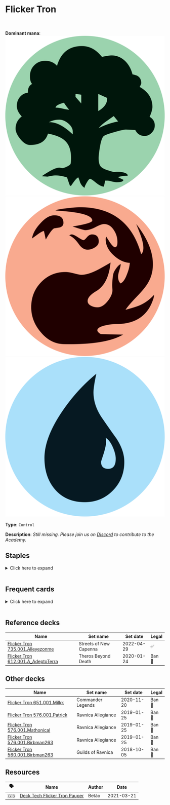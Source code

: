 <!-- This page is automatically generated by Myr: do not update it manually. -->
<!-- Changes directly applied here will be lost. -->
<!-- If you plan to update this page, please update the template at https://github.com/Pauperformance/pauperformance-bot -->
<!-- Templates can be found under pauperformance-bot/resources/templates/ -->
# Flicker Tron
<br/>


**Dominant mana**: <img src="../resources/images/mana/G.png" class="dominant-mana-icon"/> <img src="../resources/images/mana/R.png" class="dominant-mana-icon"/> <img src="../resources/images/mana/U.png" class="dominant-mana-icon"/>

**Type**: `Control`

**Description**: _Still missing. Please join us on [Discord](https://discord.gg/fYQbpjjkQ3) to contribute to the Academy._


## **Staples**

<details>
  <summary>Click here to expand</summary>
<a href="https://scryfall.com/card/cmm/98/ghostly-flicker"><img src="https://cards.scryfall.io/normal/front/d/c/dc143ba3-2a58-4980-9fa0-a05a9e9ed082.jpg" class="archetype-card rounded-image"/></a>
<a href="https://scryfall.com/card/ima/67/mnemonic-wall"><img src="https://cards.scryfall.io/normal/front/a/3/a3e6784b-78e8-4f0b-8d27-d49c7cea9252.jpg" class="archetype-card rounded-image"/></a>
<a href="https://scryfall.com/card/ody/251/moments-peace"><img src="https://cards.scryfall.io/normal/front/4/0/40ebe935-ccf9-435e-8fe8-53bcbf3526e7.jpg" class="archetype-card rounded-image"/></a>
<a href="https://scryfall.com/card/mkc/111/mulldrifter"><img src="https://cards.scryfall.io/normal/front/e/b/eb6d8d1c-8d23-4273-9c9b-f3b71eb0e105.jpg" class="archetype-card rounded-image"/></a>
<a href="https://scryfall.com/card/tsr/76/mystical-teachings"><img src="https://cards.scryfall.io/normal/front/f/7/f7cb51cd-8418-43ee-bf4f-6b959cc5b131.jpg" class="archetype-card rounded-image"/></a>
<a href="https://scryfall.com/card/c21/202/pulse-of-murasa"><img src="https://cards.scryfall.io/normal/front/a/4/a4b9f8f4-d704-4f16-8495-cf8185285859.jpg" class="archetype-card rounded-image"/></a>
</details><br/>



## **Frequent cards**

<details>
  <summary>Click here to expand</summary>
<a href="https://scryfall.com/card/lci/131/abrade"><img src="https://cards.scryfall.io/normal/front/4/7/47f39b5e-2e85-4f31-bbab-0b0bf58f701d.jpg" class="archetype-card rounded-image"/></a>
<a href="https://scryfall.com/card/cmm/370/bonders-ornament"><img src="https://cards.scryfall.io/normal/front/8/9/89486719-4aba-4465-986b-fecbe4d409a1.jpg" class="archetype-card rounded-image"/></a>
<a href="https://scryfall.com/card/clb/119/cast-down"><img src="https://cards.scryfall.io/normal/front/a/b/aba79021-39af-4e74-beb5-f2f508c865b2.jpg" class="archetype-card rounded-image"/></a>
<a href="https://scryfall.com/card/rvr/38/compulsive-research"><img src="https://cards.scryfall.io/normal/front/f/d/fd162ca2-3f27-4747-8f5c-8e66e9ceb7f2.jpg" class="archetype-card rounded-image"/></a>
<a href="https://scryfall.com/card/ima/46/condescend"><img src="https://cards.scryfall.io/normal/front/5/b/5ba16c0f-dd42-4a2a-8f08-bc8c8478952b.jpg" class="archetype-card rounded-image"/></a>
<a href="https://scryfall.com/card/dmr/154/crop-rotation"><img src="https://cards.scryfall.io/normal/front/5/2/523414cb-f8db-407a-808a-01454e03d8b9.jpg" class="archetype-card rounded-image"/></a>
<a href="https://scryfall.com/card/otc/131/deadly-dispute"><img src="https://cards.scryfall.io/normal/front/e/d/ed01650e-4eb5-4884-9cc6-947b0e20dd3c.jpg" class="archetype-card rounded-image"/></a>
<a href="https://scryfall.com/card/otc/94/deep-analysis"><img src="https://cards.scryfall.io/normal/front/6/b/6bb58d70-8944-4507-aeca-6b3d5f792a91.jpg" class="archetype-card rounded-image"/></a>
<a href="https://scryfall.com/card/clu/221/dimir-signet"><img src="https://cards.scryfall.io/normal/front/c/3/c3af24ce-b1ab-4137-9222-a4080acae928.jpg" class="archetype-card rounded-image"/></a>
<a href="https://scryfall.com/card/jmp/450/dinrova-horror"><img src="https://cards.scryfall.io/normal/front/7/d/7da93bf0-2075-4e36-b69b-3db3d4288e7a.jpg" class="archetype-card rounded-image"/></a>
<a href="https://scryfall.com/card/bfz/76/dispel"><img src="https://cards.scryfall.io/normal/front/b/c/bceab6b3-6b64-4964-a501-ce806a6c13ad.jpg" class="archetype-card rounded-image"/></a>
<a href="https://scryfall.com/card/mh1/7/ephemerate"><img src="https://cards.scryfall.io/normal/front/2/d/2da5f3f8-5eef-498f-ba2c-2f3fbc3745aa.jpg" class="archetype-card rounded-image"/></a>
<a href="https://scryfall.com/card/cmm/90/exclude"><img src="https://cards.scryfall.io/normal/front/0/1/014bc5a5-4483-42e9-9c14-1ad229b28eb7.jpg" class="archetype-card rounded-image"/></a>
<a href="https://scryfall.com/card/2xm/255/expedition-map"><img src="https://cards.scryfall.io/normal/front/5/5/551c0a45-9515-4e51-84e5-79703832a661.jpg" class="archetype-card rounded-image"/></a>
<a href="https://scryfall.com/card/mbs/79/fangren-marauder"><img src="https://cards.scryfall.io/normal/front/f/5/f5cf62a2-d03a-495d-924a-bf79524175fa.jpg" class="archetype-card rounded-image"/></a>
<a href="https://scryfall.com/card/cmr/178/fiery-cannonade"><img src="https://cards.scryfall.io/normal/front/3/9/396f1cdf-712b-4518-a0e8-0039303dccdc.jpg" class="archetype-card rounded-image"/></a>
<a href="https://scryfall.com/card/clu/86/forbidden-alchemy"><img src="https://cards.scryfall.io/normal/front/9/e/9ed26426-384b-4631-8418-7734092f64cc.jpg" class="archetype-card rounded-image"/></a>
<a href="https://scryfall.com/card/akh/13/forsake-the-worldly"><img src="https://cards.scryfall.io/normal/front/c/c/cca4e95e-f14e-4cfa-918a-cfb15f912293.jpg" class="archetype-card rounded-image"/></a>
<a href="https://scryfall.com/card/eld/220/golden-egg"><img src="https://cards.scryfall.io/normal/front/5/2/525142c3-f17c-4e02-a02d-fa385215aa12.jpg" class="archetype-card rounded-image"/></a>
<a href="https://scryfall.com/card/vow/257/honored-heirloom"><img src="https://c1.scryfall.com/file/scryfall-cards/normal/front/d/3/d3390e4d-9137-40ff-b998-bdb19c90b7d5.jpg" class="archetype-card rounded-image"/></a>
<a href="https://scryfall.com/card/c21/245/ichor-wellspring"><img src="https://cards.scryfall.io/normal/front/1/c/1ccdb407-ac8f-4736-89d3-ab0d086096ea.jpg" class="archetype-card rounded-image"/></a>
<a href="https://scryfall.com/card/dmr/56/impulse"><img src="https://cards.scryfall.io/normal/front/3/e/3ec50625-5e14-4fd0-9a96-86f195342695.jpg" class="archetype-card rounded-image"/></a>
<a href="https://scryfall.com/card/neo/251/network-terminal"><img src="https://c1.scryfall.com/file/scryfall-cards/normal/front/d/6/d61e596f-97ef-4eb3-af42-ddfe50d07667.jpg" class="archetype-card rounded-image"/></a>
<a href="https://scryfall.com/card/mh1/64/prohibit"><img src="https://cards.scryfall.io/normal/front/0/a/0ae544bf-7229-4b82-99ad-32c3af36e30f.jpg" class="archetype-card rounded-image"/></a>
<a href="https://scryfall.com/card/woe/249/prophetic-prism"><img src="https://cards.scryfall.io/normal/front/1/f/1fae351c-b918-4648-a361-d5239ae63156.jpg" class="archetype-card rounded-image"/></a>
<a href="https://scryfall.com/card/ema/142/pyroblast"><img src="https://cards.scryfall.io/normal/front/b/0/b029eb9a-dd7a-40c2-96c4-0063d9cc002c.jpg" class="archetype-card rounded-image"/></a>
<a href="https://scryfall.com/card/m21/61/rain-of-revelation"><img src="https://cards.scryfall.io/normal/front/d/a/da367981-9d6f-419f-9f58-f969b6183336.jpg" class="archetype-card rounded-image"/></a>
<a href="https://scryfall.com/card/dst/81/reap-and-sow"><img src="https://cards.scryfall.io/normal/front/f/f/ff6c4ae7-8509-47a2-bc28-d131b1e6676c.jpg" class="archetype-card rounded-image"/></a>
<a href="https://scryfall.com/card/neo/120/reckoners-bargain"><img src="https://cards.scryfall.io/normal/front/6/3/6338942d-d650-4571-8ec6-4d658792c53e.jpg" class="archetype-card rounded-image"/></a>
<a href="https://scryfall.com/card/chk/140/rend-flesh"><img src="https://cards.scryfall.io/normal/front/9/2/92b300a3-e6a8-4ca9-bb26-03f57b5ff6ec.jpg" class="archetype-card rounded-image"/></a>
<a href="https://scryfall.com/card/gnt/40/rolling-thunder"><img src="https://cards.scryfall.io/normal/front/0/d/0df50703-5655-4bc4-adc9-d719c2da3bfd.jpg" class="archetype-card rounded-image"/></a>
<a href="https://scryfall.com/card/khc/43/sea-gate-oracle"><img src="https://cards.scryfall.io/normal/front/4/9/498743ce-0ca5-488a-ae5e-d348b274bf3b.jpg" class="archetype-card rounded-image"/></a>
<a href="https://scryfall.com/card/clu/228/simic-signet"><img src="https://cards.scryfall.io/normal/front/7/8/78824387-d996-42df-91d3-61a699f34197.jpg" class="archetype-card rounded-image"/></a>
<a href="https://scryfall.com/card/m12/37/stonehorn-dignitary"><img src="https://cards.scryfall.io/normal/front/c/3/c3797f7f-489d-4735-af56-6359e0fa0a6b.jpg" class="archetype-card rounded-image"/></a>
<a href="https://scryfall.com/card/cmm/6/ulamogs-crusher"><img src="https://cards.scryfall.io/normal/front/6/9/699c0f6f-b26b-4741-8140-8a6030cad127.jpg" class="archetype-card rounded-image"/></a>
<a href="https://scryfall.com/card/dom/72/unwind"><img src="https://cards.scryfall.io/normal/front/9/7/97da6607-9131-4f8b-8af3-63439a59b78b.jpg" class="archetype-card rounded-image"/></a>
<a href="https://scryfall.com/card/mh1/191/weather-the-storm"><img src="https://cards.scryfall.io/normal/front/f/6/f6a9fa51-78c3-42e6-8c2e-39658f59ed87.jpg" class="archetype-card rounded-image"/></a>
</details><br/>



## **Reference decks**

| Name | Set name | Set date | Legal |
| -----| -------- | -------- | ----- |
| [Flicker Tron 735.001.Alleyezonme](https://www.mtggoldfish.com/deck/4871402) | Streets of New Capenna | 2022-04-29 | ✅ |
| [Flicker Tron 612.001.A_AdeptoTerra](https://www.mtggoldfish.com/deck/4351075) | Theros Beyond Death | 2020-01-24 | Ban 🔨 |




## **Other decks**

| Name | Set name | Set date | Legal |
| -----| -------- | -------- | ----- |
| [Flicker Tron 651.001.Milkk](https://www.mtggoldfish.com/deck/4351122) | Commander Legends | 2020-11-20 | Ban 🔨 |
| [Flicker Tron 576.001.Patrick](https://www.mtggoldfish.com/deck/4351070) | Ravnica Allegiance | 2019-01-25 | Ban 🔨 |
| [Flicker Tron 576.001.Mathonical](https://www.mtggoldfish.com/deck/4351069) | Ravnica Allegiance | 2019-01-25 | Ban 🔨 |
| [Flicker Tron 576.001.Birbman263](https://www.mtggoldfish.com/deck/4351068) | Ravnica Allegiance | 2019-01-25 | Ban 🔨 |
| [Flicker Tron 560.001.Birbman263](https://www.mtggoldfish.com/deck/4351051) | Guilds of Ravnica | 2018-10-05 | Ban 🔨 |






## **Resources**

| 🗣️ | Name | Author | Date |
| -- | ---- | ------ | ---- |
| 🇬🇧 | <a target="_blank" href="https://mtg.cardsrealm.com/en-us/articles/deck-tech-flicker-tron-pauper">Deck Tech Flicker Tron Pauper</a> | Betão | 2021-03-21   |

